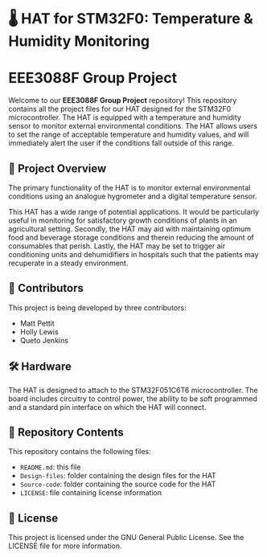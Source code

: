 # 🌡️ HAT for STM32F0: Temperature & Humidity Monitoring

# EEE3088F Group Project

Welcome to our **EEE3088F Group Project** repository! This repository contains all the project files for our HAT designed for the STM32F0 microcontroller. The HAT is equipped with a temperature and humidity sensor to monitor external environmental conditions. The HAT allows users to set the range of acceptable temperature and humidity values, and will immediately alert the user if the conditions fall outside of this range. 

## 🚀 Project Overview

The primary functionality of the HAT is to monitor external environmental conditions using an analogue hygrometer and a digital temperature sensor. 

This HAT has a wide range of potential applications. It would be particularly useful in monitoring for satisfactory growth conditions of plants in an agricultural setting. Secondly, the HAT may aid with maintaining optimum food and beverage storage conditions and therein reducing the amount of consumables that perish. Lastly, the HAT may be set to trigger air conditioning units and dehumidifiers in hospitals such that the patients may recuperate in a steady environment. 

## 🤝 Contributors

This project is being developed by three contributors:

- Matt Pettit
- Holly Lewis
- Queto Jenkins

## 🛠️ Hardware

The HAT is designed to attach to the STM32F051C6T6 microcontroller. The board includes circuitry to control power, the ability to be soft programmed and a standard pin interface on which the HAT will connect. 

## 📁 Repository Contents

This repository contains the following files:

- `README.md`: this file
- `Design-files`: folder containing the design files for the HAT
- `Source-code`: folder containing the source code for the HAT
- `LICENSE`: file containing license information

## 📝 License

This project is licensed under the GNU General Public License. See the LICENSE file for more information.
